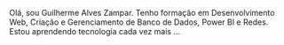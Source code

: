 Olá, sou Guilherme Alves Zampar. Tenho formação em Desenvolvimento Web, Criação e Gerenciamento de Banco de Dados, Power BI e Redes. Estou aprendendo tecnologia cada vez mais ...
